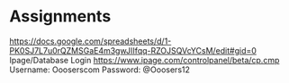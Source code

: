 # Assignments
https://docs.google.com/spreadsheets/d/1-PK0SJ7L7u0rQZMSGaE4m3gwJIIfqq-RZOJSQVcYCsM/edit#gid=0
Ipage/Database Login
https://www.ipage.com/controlpanel/beta/cp.cmp
Username: Oooserscom
Password: @Ooosers12
